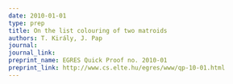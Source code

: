 ```yaml
---
date: 2010-01-01
type: prep
title: On the list colouring of two matroids
authors: T. Király, J. Pap
journal: 
journal_link: 
preprint_name: EGRES Quick Proof no. 2010-01
preprint_link: http://www.cs.elte.hu/egres/www/qp-10-01.html
---
```

